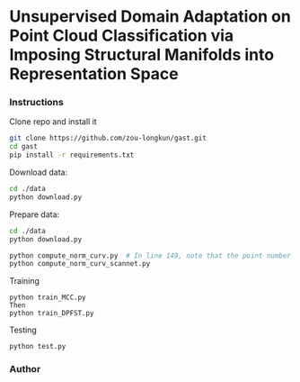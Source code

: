 # Unsupervised Domain Adaptation on Point Cloud Classification via Imposing Structural Manifolds into Representation Space

### Instructions
Clone repo and install it
```bash
git clone https://github.com/zou-longkun/gast.git
cd gast
pip install -r requirements.txt
```

Download data:
```bash
cd ./data
python download.py
```

Prepare data:
```bash
cd ./data
python download.py

python compute_norm_curv.py  # In line 149, note that the point number of pointcloud in shapenet is 1024, and in modelnet is 2048
python compute_norm_curv_scannet.py 
```


Training
```
python train_MCC.py 
Then
python train_DPFST.py
```
Testing
```
python test.py 
```

### Author



